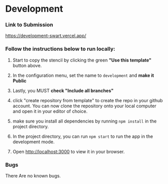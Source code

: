 # Development


### Link to Submission
https://development-swart.vercel.app/

### Follow the instructions below to run locally:

1) Start to copy the stencil by clicking the green **"Use this template"** button above.

2) In the configuration menu, set the name to `development` and **make it Public**

3) Lastly, you MUST **check "Include all branches"**

4) click "create repository from template" to create the repo in your github account. You can now clone the repository onto your local computer and open it in your editor of choice.

5) make sure you install all dependencies by running `npm install` in the project directory.

6) In the project directory, you can run `npm start` to run the app in the development mode.

7) Open [http://localhost:3000](http://localhost:3000) to view it in your browser.


### Bugs
There Are no known bugs.
